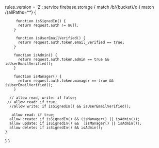 rules_version = '2';
service firebase.storage {
  match /b/{bucket}/o {
    match /{allPaths=**} {
    
         function isSignedIn() {
          return request.auth != null;
        }
        
         function isUserEmailVerified() {
          return request.auth.token.email_verified == true;
        }
        
        function isAdmin() {
          return request.auth.token.admin == true && isUserEmailVerified();
        }
        
        function isManager() {
          return request.auth.token.manager == true && isUserEmailVerified();
        }
    
      // allow read, write: if false;
     // allow read: if true;
      //allow write: if isSignedIn() && isUserEmailVerified();
      
       allow read: if true;
      allow create: if isSignedIn() && (isManager() || isAdmin());
      allow update: if isSignedIn() &&  (isManager() || isAdmin());
      allow delete: if isSignedIn() && isAdmin();
    }
  }
}
